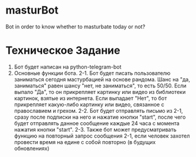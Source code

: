 # masturBot
Bot in order to know whether to masturbate today or not?


# Техническое Задание

1. Бот будет написан на python-telegram-bot
2. Основные функции бота.
2-1. Бот будет писать пользователю заниматься сегодня мастурбацией на основе рандома. Шанс на "да, заниматься" равен шансу "нет, не заниматься", то есть 50/50. Если выпало "Да", то он прикрепляет картинку или видео из библиотеки картинок, взятые из интернета. Если выпадает "Нет", то бот прикрепляет какую-либо картинку или видео, связанное с православием и грехом.
2-2. Бот будет отправлять письмо из 2-1, сразу после подписки на него и нажатие кнопки "start", после чего будет отправлять данное сообщение каждые 24 часа с момента нажатия кнопки "start".
2-3. Также бот может предусматривать функцию на повторный запрос сообщения 2-1, если человек захотел провести время на едине с собой повторно (в будущих обновлениях)